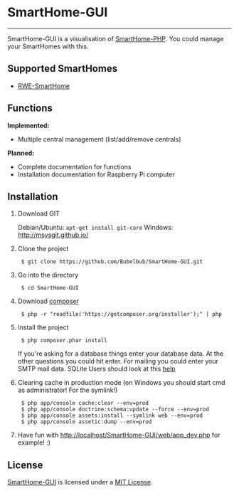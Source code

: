 # SmartHome-GUI #
----------

SmartHome-GUI is a visualisation of [SmartHome-PHP](https://github.com/Bubelbub/SmartHome-PHP.git).
You could manage your SmartHomes with this.

## Supported SmartHomes ##

- [RWE-SmartHome](http://www.rwe-smarthome.de)

## Functions ##

**Implemented:**
- Multiple central management (list/add/remove centrals)

**Planned:**
- Complete documentation for functions
- Installation documentation for Raspberry Pi computer

## Installation ##

1. Download GIT

   Debian/Ubuntu: `apt-get install git-core`
   Windows: http://msysgit.github.io/

2. Clone the project

        $ git clone https://github.com/Bubelbub/SmartHome-GUI.git

3. Go into the directory

        $ cd SmartHome-GUI

3. Download [composer](https://getcomposer.org/download/)

        $ php -r "readfile('https://getcomposer.org/installer');" | php

4. Install the project

        $ php composer.phar install
   If you're asking for a database things enter your database data.
   At the other questions you could hit enter. For mailing you could enter your SMTP mail data.
   SQLite Users should look at this [help](http://doctrine-dbal.readthedocs.org/en/latest/reference/configuration.html#driver)

5. Clearing cache in production mode (on Windows you should start cmd as administrator! For the symlink!)

        $ php app/console cache:clear --env=prod
        $ php app/console doctrine:schema:update --force --env=prod
        $ php app/console assets:install --symlink web --env=prod
        $ php app/console assetic:dump --env=prod

5. Have fun with [http://localhost/SmartHome-GUI/web/app_dev.php](http://localhost/SmartHome-GUI/web/app_dev.php) for example! :)

## License ##

[SmartHome-GUI](https://github.com/Bubelbub/SmartHome-GUI) is licensed under a [MIT License](http://opensource.org/licenses/MIT).
